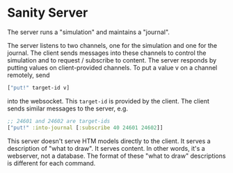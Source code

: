 # Sanity Server

The server runs a "simulation" and maintains a "journal".

The server listens to two channels, one for the simulation and one for the journal. The client sends messages into these channels to control the simulation and to request / subscribe to content. The server responds by putting values on client-provided channels. To put a value v on a channel remotely, send

~~~clojure
["put!" target-id v]
~~~

into the websocket. This `target-id` is provided by the client. The client sends similar messages to the server, e.g.

~~~clojure
;; 24601 and 24602 are target-ids
["put!" :into-journal [:subscribe 40 24601 24602]]
~~~

This server doesn't serve HTM models directly to the client. It serves a description of "what to draw". It serves content. In other words, it's a webserver, not a database. The format of these "what to draw" descriptions is different for each command.
